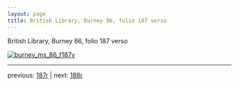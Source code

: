 ```yaml
---
layout: page
title: British Library, Burney 86, folio 187 verso
---
```


British Library, Burney 86, folio 187 verso

[![burney_ms_86_f187v](http://www.homermultitext.org/iipsrv?IIIF=/project/homer/pyramidal/deepzoom/bl/burney86imgs/v1/burney_ms_86_f187v.tif/full/800,/0/default.jpg)](http://www.homermultitext.org/ict2/?urn=urn:cite2:bl:burney86imgs.v1:burney_ms_86_f187v) 

---

previous:  [187r](../187r/) | next: [188r](../188r/)